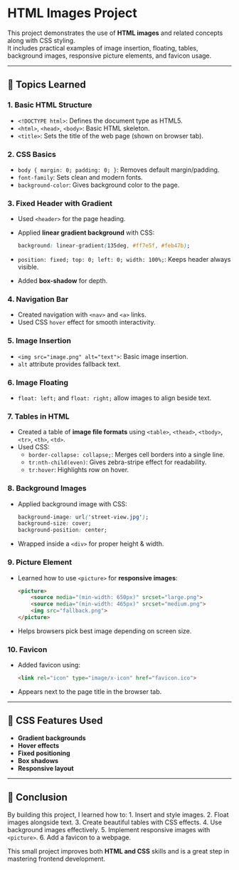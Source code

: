 # HTML Images Project

This project demonstrates the use of **HTML images** and related
concepts along with CSS styling.\
It includes practical examples of image insertion, floating, tables,
background images, responsive picture elements, and favicon usage.

------------------------------------------------------------------------

## 📌 Topics Learned

### 1. Basic HTML Structure

-   `<!DOCTYPE html>`: Defines the document type as HTML5.
-   `<html>`, `<head>`, `<body>`: Basic HTML skeleton.
-   `<title>`: Sets the title of the web page (shown on browser tab).

### 2. CSS Basics

-   `body { margin: 0; padding: 0; }`: Removes default margin/padding.
-   `font-family`: Sets clean and modern fonts.
-   `background-color`: Gives background color to the page.

### 3. Fixed Header with Gradient

-   Used `<header>` for the page heading.

-   Applied **linear gradient background** with CSS:

    ``` css
    background: linear-gradient(135deg, #ff7e5f, #feb47b);
    ```

-   `position: fixed; top: 0; left: 0; width: 100%;`: Keeps header
    always visible.

-   Added **box-shadow** for depth.

### 4. Navigation Bar

-   Created navigation with `<nav>` and `<a>` links.
-   Used CSS `hover` effect for smooth interactivity.

### 5. Image Insertion

-   `<img src="image.png" alt="text">`: Basic image insertion.
-   `alt` attribute provides fallback text.

### 6. Image Floating

-   `float: left;` and `float: right;` allow images to align beside
    text.

### 7. Tables in HTML

-   Created a table of **image file formats** using `<table>`,
    `<thead>`, `<tbody>`, `<tr>`, `<th>`, `<td>`.
-   Used CSS:
    -   `border-collapse: collapse;`: Merges cell borders into a single
        line.
    -   `tr:nth-child(even)`: Gives zebra-stripe effect for readability.
    -   `tr:hover`: Highlights row on hover.

### 8. Background Images

-   Applied background image with CSS:

    ``` css
    background-image: url('street-view.jpg');
    background-size: cover;
    background-position: center;
    ```

-   Wrapped inside a `<div>` for proper height & width.

### 9. Picture Element

-   Learned how to use `<picture>` for **responsive images**:

    ``` html
    <picture>
        <source media="(min-width: 650px)" srcset="large.png">
        <source media="(min-width: 465px)" srcset="medium.png">
        <img src="fallback.png">
    </picture>
    ```

-   Helps browsers pick best image depending on screen size.

### 10. Favicon

-   Added favicon using:

    ``` html
    <link rel="icon" type="image/x-icon" href="favicon.ico">
    ```

-   Appears next to the page title in the browser tab.

------------------------------------------------------------------------

## 🎨 CSS Features Used

-   **Gradient backgrounds**
-   **Hover effects**
-   **Fixed positioning**
-   **Box shadows**
-   **Responsive layout**

------------------------------------------------------------------------

## 🚀 Conclusion

By building this project, I learned how to: 1. Insert and style images.
2. Float images alongside text. 3. Create beautiful tables with CSS
effects. 4. Use background images effectively. 5. Implement responsive
images with `<picture>`. 6. Add a favicon to a webpage.

This small project improves both **HTML and CSS** skills and is a great
step in mastering frontend development.
